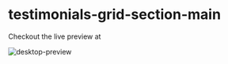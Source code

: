 # testimonials-grid-section-main

Checkout the live preview at 

![desktop-preview](https://github.com/SethNamara/testimonials-grid-section-main/assets/106119806/65ed1934-71b7-450d-bf24-4fd2a55e0025)
